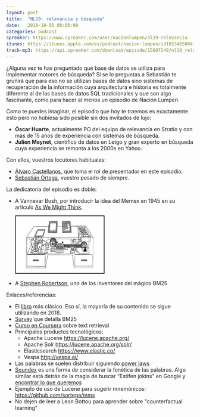 ```yaml
---
layout: post
title:  "NL19: relevancia y búsqueda"
date:   2018-10-06 00:00:00
categories: podcast
spreaker: https://www.spreaker.com/user/nacionlumpen/nl19-relevancia
itunes: https://itunes.apple.com/es/podcast/nacion-lumpen/id1023465004?l=en&mt=2
track-mp3: https://api.spreaker.com/download/episode/15897249/nl19_relevant.mp3
---
```


¿Alguna vez te has preguntado qué base de datos se utiliza para implementar
motores de búsqueda? Si se lo preguntas a Sebastián te gruñirá que para eso no
se utilizan bases de datos sino sistemas de recuperación de la información
cuya arquitectura e historia es totalmente diferente al de las bases de datos
SQL tradicionales y que son algo fascinante, como para hacer al menos un
episodio de Nación Lumpen.

Como te puedes imaginar, el episodio que hoy te traemos es exactamente esto
pero no hubiesa sido posible sin dos invitados de lujo:

 - **Óscar Huarte**, actualmente PO del equipo de relevancia en Stratio y con más
     de 15 años de experiencia con sistemas de búsqueda.
 - **Julien Meynet**, científico de datos en Letgo y gran experto en búsqueda cuya
     experiencia se remonta a los 2000s en Yahoo.

Con ellos, vuestros locutores habituales:

 - [Álvaro Castellanos](https://github.com/alvarocaste), que toma el rol de
     presentador en este episodio.
 - [Sebastián Ortega](https://twitter.com/_sortega), vuestro pesado de
   siempre.

La dedicatoria del episodio es doble:

 - A Vannevar Bush, por introducir la idea del Memex en 1945 en su artículo [As We Might Think](https://www.theatlantic.com/magazine/archive/1945/07/as-we-may-think/303881/).

   <img src="/img/memex.jpg" style="width: 50%"/>

 - A [Stephen Robertson](http://www.staff.city.ac.uk/~sb317/), uno de los
   inventores del mágico BM25

Enlaces/referencias:

 - El [libro](https://nlp.stanford.edu/IR-book/information-retrieval-book.html)
   más clásico. Eso sí, la mayoría de su contenido se sigue utilizando en 2018.
 - [Survey](http://www.staff.city.ac.uk/~sb317/papers/foundations_bm25_review.pdf) que detalla BM25
 - [Curso en Coursera](https://www.coursera.org/learn/text-retrieval) sobre
     text retrieval
 - Principales productos tecnológicos:
    - Apache Lucene https://lucene.apache.org/
    - Apache Solr https://lucene.apache.org/solr/
    - Elasticsearch https://www.elastic.co/
    - Vespa http://vespa.ai/
 - Las palabras se suelen distribuir siguiendo [power laws](https://en.wikipedia.org/wiki/Power_law)
 - [Soundex](https://en.wikipedia.org/wiki/Soundex) es una forma de considerar
   la fonética de las palabras. Algo similar está detrás de la magia de buscar
   “Estifen jokins” en Google y [encontrar lo que queremos](https://www.google.com/search?hl=es&q=estifen+jokins&oq=estifen+jokins)
 - Ejemplo de uso de Lucene para sugerir mnemónicos: https://github.com/sortega/mms
 - No dejen de leer a Leon Bottou para aprender sobre "counterfactual
     learning"
